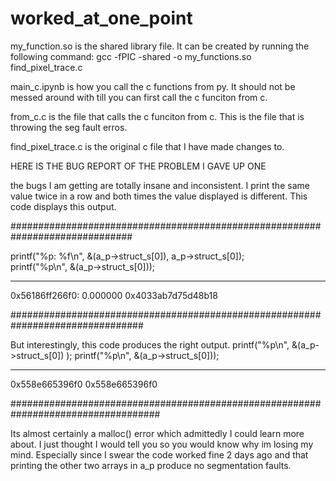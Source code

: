 # worked_at_one_point

my_function.so is the shared library file. It can be created by running the following command:
gcc -fPIC -shared -o my_functions.so find_pixel_trace.c

main_c.ipynb is how you call the c functions from py. It should not be messed around with till you can first call the c funciton from c.

from_c.c is the file that calls the c funciton from c. This is the file that is throwing the seg fault erros.

find_pixel_trace.c is the original c file that I have made changes to.

HERE IS THE BUG REPORT OF THE PROBLEM I GAVE UP ONE

the bugs I am getting are totally insane and inconsistent. I print the same value twice in a row and both times the value displayed is different.
This code displays this output.

##############################################################################

printf("%p: %f\n", &(a_p->struct_s[0]), a_p->struct_s[0]);   
printf("%p\n", &(a_p->struct_s[0]));

_________________________
0x56186ff266f0: 0.000000
0x4033ab7d75d48b18    

################################################################################

But interestingly, this code produces the right output.
printf("%p\n", &(a_p->struct_s[0]) );
printf("%p\n", &(a_p->struct_s[0])); 

________________________________________
0x558e665396f0
0x558e665396f0

###################################################################################

Its almost certainly a malloc() error which admittedly I could learn more about. I just thought I would tell you so you would know why im losing my mind. Especially since I swear the code worked fine 2 days ago and that printing the other two arrays in a_p produce no segmentation faults. 
